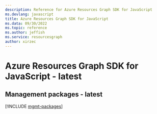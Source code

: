 ```yaml
---
description: Reference for Azure Resources Graph SDK for JavaScript
ms.devlang: javascript
title: Azure Resources Graph SDK for JavaScript
ms.data: 09/30/2022
ms.topic: reference
ms.author: jeffish
ms.service: resourcesgraph
author: xirzec
---
```

# Azure Resources Graph SDK for JavaScript - latest

## Management packages - latest
[!INCLUDE [mgmt-packages](resources-graph-mgmt-index.md)]